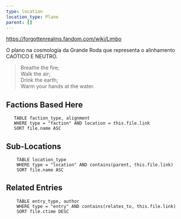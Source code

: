 ```yaml
---
type: location
location_type: Plane
parent: []
---
```

https://forgottenrealms.fandom.com/wiki/Limbo

O plano na cosmologia da Grande Roda que representa o alinhamento CAÓTICO E NEUTRO. 

>Breathe the fire;  
  Walk the air;  
  Drink the earth;  
  Warm your hands at the water.

<!-- DYNAMIC:related-entries -->

## Factions Based Here

 ```dataview
    TABLE faction_type, alignment
    WHERE type = "faction" AND location = this.file.link
    SORT file.name ASC
 ```

## Sub-Locations

```dataview
    TABLE location_type
    WHERE type = "location" AND contains(parent, this.file.link)
    SORT file.name ASC
```

## Related Entries

```dataview
    TABLE entry_type, author
    WHERE type = "entry" AND contains(relates_to, this.file.link)
    SORT file.ctime DESC
```

<!-- /DYNAMIC -->
